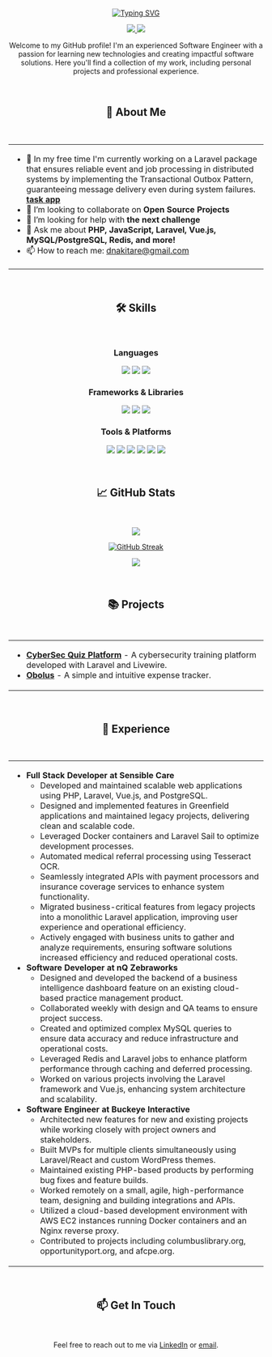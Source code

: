 <br>
<p align="center">
  <a href="https://git.io/typing-svg"><img src="https://readme-typing-svg.demolab.com?font=Fira+Code&size=35&duration=800&pause=1000&center=true&vCenter=true&multiline=true&random=false&width=700&height=200&lines=Hi+there%2C+I'm+Daniel;Let's+build+something+together" alt="Typing SVG" /></a>
<p/>

<p align="center">
  <a href="https://www.linkedin.com/in/dnakitare/">
    <img src="https://img.shields.io/badge/-Daniel-blue?style=flat-square&logo=Linkedin&logoColor=white">
  </a>
  <a href="mailto:dnakitare@gmail.com">
    <img src="https://img.shields.io/badge/-dnakitare@gmail.com-c14438?style=flat-square&logo=Gmail&logoColor=white">
  </a>
</p>

<p align="center">Welcome to my GitHub profile! I'm an experienced Software Engineer with a passion for learning new technologies and creating impactful software solutions. Here you'll find a collection of my work, including personal projects and professional experience.</p>
<br>

<h2 align="center">🚀 About Me</h2>

<br>
<div align="center">
  <table border="0">
    <tr>
      <td>
        <ul>
          <li>🔭 In my free time I'm currently working on a Laravel package that ensures reliable event and job processing in distributed systems by implementing the Transactional Outbox Pattern, guaranteeing message delivery even during system failures. <strong><a href="https://github.com/Dnakitare/laravel-outbox">task app</a></strong></li>
          <li>👯 I’m looking to collaborate on <strong>Open Source Projects</strong></li>
          <li>🤔 I’m looking for help with <strong>the next challenge</strong></li>
          <li>💬 Ask me about <strong>PHP, JavaScript, Laravel, Vue.js, MySQL/PostgreSQL, Redis, and more!</strong></li>
          <li>📫 How to reach me: <a href="mailto:dnakitare@gmail.com">dnakitare@gmail.com</a></li>
        </ul>
      </td>
    </tr>
  </table>
</div>
<br>

<h2 align="center">🛠️ Skills</h2>

<br>
<h3 align="center">Languages</h3>

<p align="center">
  <img src="https://img.shields.io/badge/-PHP-777BB4?style=flat&logo=php&logoColor=white">
  <img src="https://img.shields.io/badge/-JavaScript-F7DF1E?style=flat&logo=javascript&logoColor=black">
  <img src="https://img.shields.io/badge/-Python-3776AB?style=flat&logo=python&logoColor=white">
</p>

<h3 align="center">Frameworks & Libraries</h3>

<p align="center">
  <img src="https://img.shields.io/badge/-Laravel-FF2D20?style=flat&logo=laravel&logoColor=white">
  <img src="https://img.shields.io/badge/-Vue.js-4FC08D?style=flat&logo=vue.js&logoColor=white">
  <img src="https://img.shields.io/badge/-Tailwind%20CSS-38B2AC?style=flat&logo=tailwind-css&logoColor=white">
</p>

<h3 align="center">Tools & Platforms</h3>

<p align="center">
  <img src="https://img.shields.io/badge/-Docker-2496ED?style=flat&logo=docker&logoColor=white">
  <img src="https://img.shields.io/badge/-PostgreSQL-336791?style=flat&logo=postgresql&logoColor=white">
  <img src="https://img.shields.io/badge/-MySQL-4479A1?style=flat&logo=mysql&logoColor=white">
  <img src="https://img.shields.io/badge/-Git-F05032?style=flat&logo=git&logoColor=white">
  <img src="https://img.shields.io/badge/-Redis-DC382D?style=flat&logo=redis&logoColor=white">
  <img src="https://img.shields.io/badge/-MongoDB-47A248?style=flat&logo=mongodb&logoColor=white">
</p>
<br>

<h2 align="center">📈 GitHub Stats</h2>

<br>
<p align="center">
  <img src="https://github-readme-stats-git-master-dnakitares-projects.vercel.app/api?username=Dnakitare&hide_title=true&&hide=stars,commits,prs,issues,contribs&rank_icon=percentile&theme=transparent">
</p>

<p align="center">
  <a href="https://git.io/streak-stats"><img src="https://github-readme-streak-stats-six-gules.vercel.app?user=Dnakitare&theme=transparent&mode=weekly&exclude_days=Sun%2CSat" alt="GitHub Streak" /></a>
</p>

<p align="center">
  <img src="https://github-readme-stats.vercel.app/api/top-langs/?username=Dnakitare&layout=compact&hide_progress=true&theme=transparent">
</p>
<br>

<h2 align="center">📚 Projects</h2>

<br>
<div align="center">
  <table>
    <tr>
      <td>
        <ul>
          <li><strong><a href="https://github.com/Dnakitare/cybersec-quiz">CyberSec Quiz Platform</a></strong> - A cybersecurity training platform developed with Laravel and Livewire.</li>
          <li><strong><a href="https://github.com/Dnakitare/Obolus">Obolus</a></strong> - A simple and intuitive expense tracker.</li>
        </ul>
      </td>
    </tr>
  </table>
</div>
<br>

<h2 align="center">💼 Experience</h2>

<br>
<div align="center">
  <table>
    <tr>
      <td>
        <ul>
          <li><strong>Full Stack Developer at Sensible Care</strong>
            <ul>
              <li>Developed and maintained scalable web applications using PHP, Laravel, Vue.js, and PostgreSQL.</li>
              <li>Designed and implemented features in Greenfield applications and maintained legacy projects, delivering clean and scalable code.</li>
              <li>Leveraged Docker containers and Laravel Sail to optimize development processes.</li>
              <li>Automated medical referral processing using Tesseract OCR.</li>
              <li>Seamlessly integrated APIs with payment processors and insurance coverage services to enhance system functionality.</li>
              <li>Migrated business-critical features from legacy projects into a monolithic Laravel application, improving user experience and operational efficiency.</li>
              <li>Actively engaged with business units to gather and analyze requirements, ensuring software solutions increased efficiency and reduced operational costs.</li>
            </ul>
          </li>
          <li><strong>Software Developer at nQ Zebraworks</strong>
            <ul>
              <li>Designed and developed the backend of a business intelligence dashboard feature on an existing cloud-based practice management product.</li>
              <li>Collaborated weekly with design and QA teams to ensure project success.</li>
              <li>Created and optimized complex MySQL queries to ensure data accuracy and reduce infrastructure and operational costs.</li>
              <li>Leveraged Redis and Laravel jobs to enhance platform performance through caching and deferred processing.</li>
              <li>Worked on various projects involving the Laravel framework and Vue.js, enhancing system architecture and scalability.</li>
            </ul>
          </li>
          <li><strong>Software Engineer at Buckeye Interactive</strong>
            <ul>
              <li>Architected new features for new and existing projects while working closely with project owners and stakeholders.</li>
              <li>Built MVPs for multiple clients simultaneously using Laravel/React and custom WordPress themes.</li>
              <li>Maintained existing PHP-based products by performing bug fixes and feature builds.</li>
              <li>Worked remotely on a small, agile, high-performance team, designing and building integrations and APIs.</li>
              <li>Utilized a cloud-based development environment with AWS EC2 instances running Docker containers and an Nginx reverse proxy.</li>
              <li>Contributed to projects including columbuslibrary.org, opportunityport.org, and afcpe.org.</li>
            </ul>
          </li>
        </ul>
      </td>
    </tr>
  </table>
</div>
<br>

<h2 align="center">📫 Get In Touch</h2>

<br>
<p align="center">Feel free to reach out to me via <a href="https://www.linkedin.com/in/dnakitare/">LinkedIn</a> or <a href="mailto:dnakitare@gmail.com">email</a>.</p>
<br>
<br>
